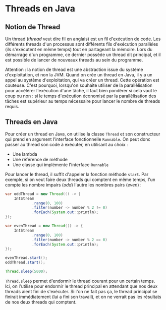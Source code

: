 # Threads en Java

## Notion de Thread

Un thread (*thread* veut dire fil en anglais) est un fil d'exécution de code. Les différents threads d'un processus sont différents fils d'exécution parallèles (ils s'exécutent en même temps) tout en partageant la mémoire. Lors du démarrage d'un programme, ce dernier possède un thread dit principal, et il est possible de lancer de nouveaux threads au sein du programme.

Attention : la notion de thread est une abstraction issue du système d'exploitation, et non la JVM. Quand on crée un thread en Java, il y a un appel au système d'exploitation, qui va créer un thread. Cette opération est couteuse. C'est pourquoi, lorsqu'on souhaite utiliser de la parallèlisation pour accélérer l'exécution d'une tâche, il faut bien pondérer si cela vaut le coup ou non : si le temps d'exécution économisé par la parallèlisation des tâches est supérieur au temps nécessaire pour lancer le nombre de threads requis.

## Threads en Java

Pour créer un thread en Java, on utilise la classe `Thread` et son constructeur qui prend en argument l'interface fonctionnelle `Runnable`. On peut donc passer au thread son code à exécuter, en utilisant au choix :

- Une lambda
- Une référence de méthode
- Une classe qui implémente l'interface `Runnable`

Pour lancer le thread, il suffit d'appeler la fonction méthode `start`. Par exemple, si on veut faire deux threads qui comptent en même temps, l'un compte les nombre impairs (*odd*) l'autre les nombres pairs (*even*) :

```Java
var oddThread = new Thread(() -> {
    IntStream
            .range(0, 100)
            .filter(number -> number % 2 != 0)
            .forEach(System.out::println);
});

var evenThread = new Thread(() -> {
    IntStream
            .range(0, 100)
            .filter(number -> number % 2 == 0)
            .forEach(System.out::println);
});

evenThread.start();
oddThread.start();

Thread.sleep(5000);
```

`Thread.sleep` permet d'endormir le thread courant pour un certain temps. Ici, on l'utilise pour endormir le thread principal en attendant que nos deux threads aient fini de s'exécuter. Si l'on ne fait pas ça, le thread principal se finirait immédiatement (lui a fini son travail), et on ne verrait pas les résultats de nos deux threads qui comptent.
